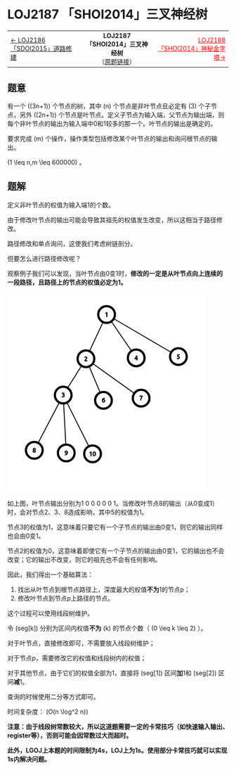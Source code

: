 # LOJ2187 「SHOI2014」三叉神经树
<table width=100%>
<tr>
<td>
    <a href="/题解/LOJ2186 「SDOI2015」道路修建">←	LOJ2186 「SDOI2015」道路修建</a>
</td>
<td style="text-align:center">
    <b>LOJ2187 「SHOI2014」三叉神经树</b><br />
    （<a href="https://loj.ac/problem/2187">原题链接</a>）
</td>
<td style="text-align:right">
    <a href="/题解/LOJ2188 「SHOI2014」神秘金字塔" style="color:#F00">LOJ2188 「SHOI2014」神秘金字塔→</a>
</td>
</tr>
</table>
<span style="float:right"></span>

## 题意
有一个 \((3n+1)\) 个节点的树，其中 \(n\) 个节点是非叶节点且必定有 \(3\) 个子节点，另外 \((2n+1)\) 个节点是叶节点。定义子节点为输入端，父节点为输出端，则每个非叶节点的输出为输入端中0和1较多的那一个。叶节点的输出是确定的。

要求完成 \(m\) 个操作，操作类型包括修改某个叶节点的输出和询问根节点的输出。

\(1 \leq n,m \leq 600000\) 。

## 题解
定义非叶节点的权值为输入端1的个数。

由于修改叶节点的输出可能会导致其祖先的权值发生改变，所以这相当于路径修改。

路径修改和单点询问，这使我们考虑树链剖分。

但要怎么进行路径修改呢？

观察例子我们可以发现，当叶节点由0变1时，**修改的一定是从叶节点向上连续的一段路径，且路径上的节点的权值必定为1。**

![An example](img/LOJ2187-1.png)

如上图，叶节点输出分别为1 0 0 0 0 0 1。当修改叶节点8的输出（从0变成1）时，会对节点2、3、8造成影响，其中5的权值为1。

节点3的权值为1，这意味着只要它有一个子节点的输出由0变1，则它的输出同样也会由0变1。

节点2的权值为0，这意味着即使它有一个子节点的输出由0变1，它的输出也不会改变；它的输出不改变，则它的祖先也不会有任何影响。

因此，我们得出一个基础算法：

1. 找出从叶节点到根节点路径上，深度最大的权值**不为**1的节点p；
2. 修改叶节点到节点p上路径的节点。

这个过程可以使用线段树维护。

令 \(seg[k]\) 分别为区间内权值**不为** \(k\) 的节点个数（ \(0 \leq k \leq 2\) ）。

对于叶节点，直接修改即可，不需要放入线段树维护；

对于节点p，需要修改它的权值和线段树内的权值；

对于其他节点，由于它们的权值全部为1，直接将 \(seg[1]\) 区间**加**1和 \(seg[2]\) 区间**减**1。

查询的时候使用二分等方式即可。

时间复杂度： \(O(n \log^2 n)\)

**注意：由于线段树常数较大，所以这道题需要一定的卡常技巧（如快速输入输出、register等），否则可能会因常数过大而超时。**

**此外，LGOJ上本题的时间限制为4s，LOJ上为1s。使用部分卡常技巧就可以实现1s内解决问题。**
